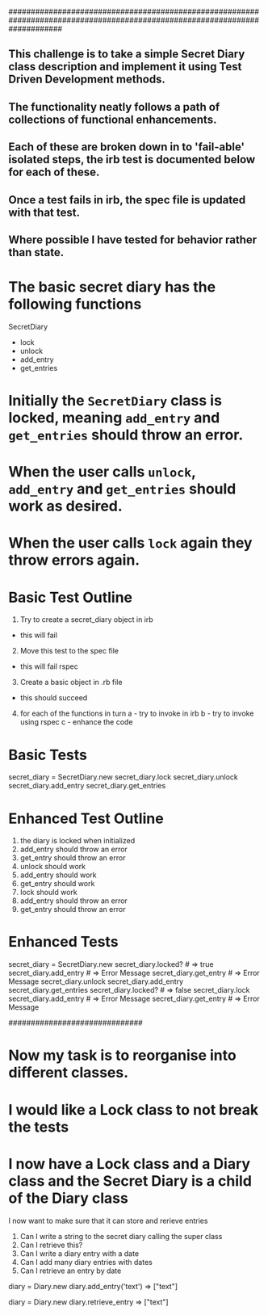 ############################################################################################################################
## This challenge is to take a simple Secret Diary class description and implement it using Test Driven Development methods.
## The functionality neatly follows a path of collections of functional enhancements.
## Each of these are broken down in to 'fail-able' isolated steps, the irb test is documented below for each of these.
## Once a test fails in irb, the spec file is updated with that test. 
## Where possible I have tested for behavior rather than state.
## 

# The basic secret diary has the following functions
SecretDiary
  - lock
  - unlock
  - add_entry
  - get_entries

# Initially the `SecretDiary` class is locked, meaning `add_entry` and `get_entries` should throw an error.
# When the user calls `unlock`, `add_entry` and `get_entries` should work as desired.
# When the user calls `lock` again they throw errors again.

# Basic Test Outline
1. Try to create a secret_diary object in irb
 - this will fail
2. Move this test to  the spec file
 - this will fail rspec
3. Create a basic object in .rb file
 - this should succeed
4. for each of the functions in turn 
	a - try to invoke in irb
	b - try to invoke using rspec
	c - enhance the code

# Basic Tests
secret_diary = SecretDiary.new
secret_diary.lock
secret_diary.unlock
secret_diary.add_entry
secret_diary.get_entries

# Enhanced Test Outline
1. the diary is locked when initialized
2. add_entry should throw an error
3. get_entry should throw an error
4. unlock should work
5. add_entry should work
6. get_entry should work
7. lock should work
8. add_entry should throw an error
9. get_entry should throw an error

# Enhanced Tests
secret_diary = SecretDiary.new
secret_diary.locked? # => true
secret_diary.add_entry # => Error Message
secret_diary.get_entry # => Error Message
secret_diary.unlock
secret_diary.add_entry
secret_diary.get_entries
secret_diary.locked? # => false
secret_diary.lock
secret_diary.add_entry # => Error Message
secret_diary.get_entry # => Error Message

############################## 
# Now my task is to reorganise into different classes. 
# I would like a Lock class to not break the tests
# I now have a Lock class and a Diary class and the Secret Diary is a child of the Diary class

I now want to make sure that it can store and rerieve entries
1. Can I write a string to the secret diary calling the super class
2. Can I retrieve this?
3. Can I write a diary entry with a date
4. Can I add many diary entries with dates
5. Can I retrieve an entry by date

diary = Diary.new
diary.add_entry('text') => ["text"]

diary = Diary.new
diary.retrieve_entry => ["text"]
